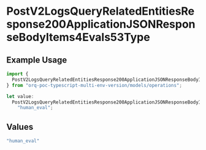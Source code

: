 # PostV2LogsQueryRelatedEntitiesResponse200ApplicationJSONResponseBodyItems4Evals53Type

## Example Usage

```typescript
import {
  PostV2LogsQueryRelatedEntitiesResponse200ApplicationJSONResponseBodyItems4Evals53Type,
} from "orq-poc-typescript-multi-env-version/models/operations";

let value:
  PostV2LogsQueryRelatedEntitiesResponse200ApplicationJSONResponseBodyItems4Evals53Type =
    "human_eval";
```

## Values

```typescript
"human_eval"
```